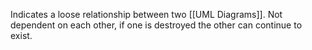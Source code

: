 Indicates a loose relationship between two [[UML Diagrams]]. Not dependent on each other, if one is destroyed the other can continue to exist.
